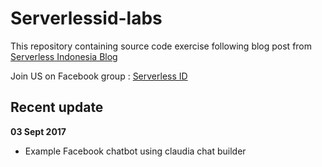 # Serverlessid-labs

This repository containing source code exercise following blog post from [Serverless Indonesia Blog](blog.serverless.id)

Join US on Facebook group : [Serverless ID](https://web.facebook.com/groups/serverless.indonesia/)

## Recent update
**03 Sept 2017**
* Example Facebook chatbot using claudia chat builder
